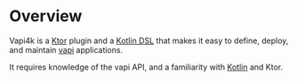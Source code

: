 # Overview

Vapi4k is a [Ktor](https://ktor.io) plugin and a [Kotlin DSL](https://kotlinlang.org/docs/type-safe-builders.html)
that makes it easy to define, deploy, and maintain [vapi](https://vapi.ai) applications.

It requires knowledge of the vapi API, and a familiarity with [Kotlin](https://kotlinlang.org) and Ktor.


